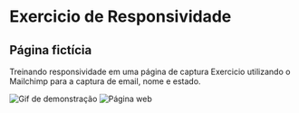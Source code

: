 
# Exercicio de Responsividade 
## **Página fictícia**
 Treinando responsividade em uma página de captura
 Exercicio utilizando o Mailchimp para a captura de email, nome e estado. 
 
 
 ![Gif de demonstração](https://github.com/luizlopes12/Exerc-cio-progbr/blob/main/pg.gif)
  ![Página web](https://github.com/luizlopes12/Exerc-cio-progbr/blob/main/Screenshot_32.png)
